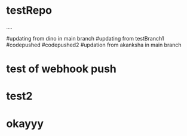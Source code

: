 # testRepo
....

#updating from dino in main branch
#updating from testBranch1
#codepushed
#codepushed2
#updation from akanksha in main branch 
# test of webhook push
# test2
# okayyy